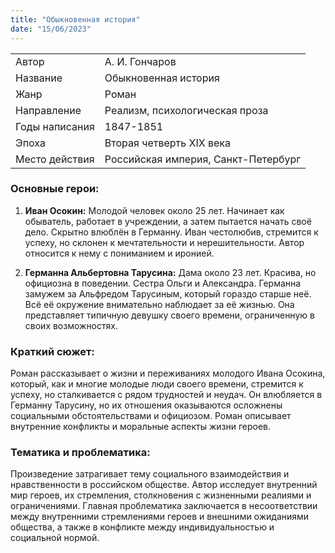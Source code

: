```yaml
---
title: "Обыкновенная история"
date: "15/06/2023"
---
```


|                |                                     |
| -------------- | ----------------------------------- |
| Автор          | А. И. Гончаров                      |
| Название       | Обыкновенная история                |
| Жанр           | Роман                               |
| Направление    | Реализм, психологическая проза      |
| Годы написания | 1847-1851                           |
| Эпоха          | Вторая четверть XIX века            |
| Место действия | Российская империя, Санкт-Петербург |

### Основные герои:

1. **Иван Осокин:** Молодой человек около 25 лет. Начинает как обыватель, работает в учреждении, а затем пытается начать своё дело. Скрытно влюблён в Германну. Иван честолюбив, стремится к успеху, но склонен к мечтательности и нерешительности. Автор относится к нему с пониманием и иронией.

2. **Германна Альбертовна Тарусина:** Дама около 23 лет. Красива, но официозна в поведении. Сестра Ольги и Александра. Германна замужем за Альфредом Тарусиным, который гораздо старше неё. Всё её окружение внимательно наблюдает за её жизнью. Она представляет типичную девушку своего времени, ограниченную в своих возможностях.

### Краткий сюжет:

Роман рассказывает о жизни и переживаниях молодого Ивана Осокина, который, как и многие молодые люди своего времени, стремится к успеху, но сталкивается с рядом трудностей и неудач. Он влюбляется в Германну Тарусину, но их отношения оказываются осложнены социальными обстоятельствами и официозом. Роман описывает внутренние конфликты и моральные аспекты жизни героев.

### Тематика и проблематика:

Произведение затрагивает тему социального взаимодействия и нравственности в российском обществе. Автор исследует внутренний мир героев, их стремления, столкновения с жизненными реалиями и ограничениями. Главная проблематика заключается в несоответствии между внутренними стремлениями героев и внешними ожиданиями общества, а также в конфликте между индивидуальностью и социальной нормой.
